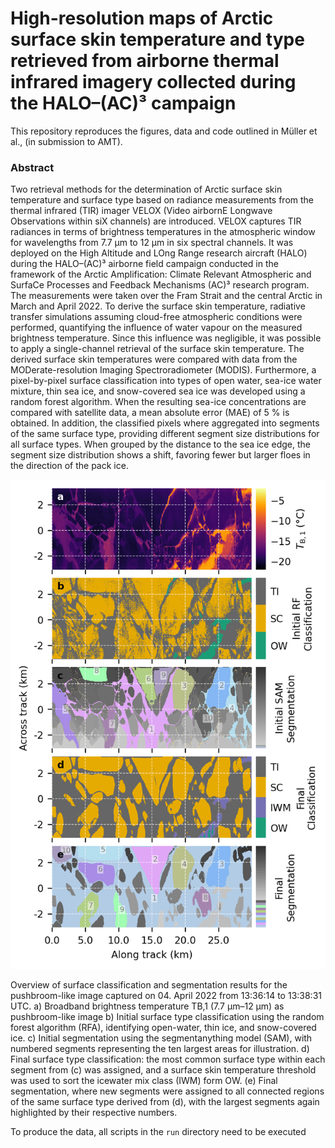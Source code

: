 # High-resolution maps of Arctic surface skin temperature and type retrieved from airborne thermal infrared imagery collected during the HALO–(AC)³ campaign

This repository reproduces the figures, data and code outlined in Müller et al., (in submission to AMT). 
### Abstract 

Two retrieval methods for the determination of Arctic surface skin temperature and surface type based on radiance measurements from the thermal infrared (TIR) imager VELOX (Video airbornE Longwave Observations within siX channels) are introduced. VELOX captures TIR radiances in terms of brightness temperatures in the atmospheric window for wavelengths from 7.7 μm to 12 μm in six spectral channels. It was deployed on the High Altitude and LOng Range research aircraft (HALO) during the HALO–(AC)³ airborne field campaign conducted in the framework of the Arctic Amplification: Climate Relevant Atmospheric and SurfaCe Processes and Feedback Mechanisms (AC)³ research program. The measurements were taken over the Fram Strait and the central Arctic in March and April 2022. To derive the surface skin temperature, radiative transfer simulations assuming cloud-free atmospheric conditions were performed, quantifying the influence of water vapour on the measured brightness temperature. Since this influence was negligible, it was possible to apply a single-channel retrieval of the surface skin temperature. The derived surface skin temperatures were compared with data from the MODerate-resolution Imaging Spectroradiometer (MODIS). Furthermore, a pixel-by-pixel surface classification into types of open water, sea-ice water mixture, thin sea ice, and snow-covered sea ice was developed using a random forest algorithm. When the resulting sea-ice concentrations are compared with satellite data, a mean absolute error (MAE) of 5 % is obtained. In addition, the classified pixels where aggregated into segments of the same surface type, providing different segment size distributions for all surface types. When grouped by the distance to the sea ice edge, the segment size distribution shows a shift, favoring fewer but larger floes in the direction of the pack ice. 

![Figure7](plots/publish/figure07.png)

Overview of surface classification and segmentation results for the pushbroom-like image captured on 04. April 2022 from 13:36:14
to 13:38:31 UTC. a) Broadband brightness temperature TB,1 (7.7 μm–12 μm) as pushbroom-like image b) Initial surface type classification
using the random forest algorithm (RFA), identifying open-water, thin ice, and snow-covered ice. c) Initial segmentation using the segmentanything
model (SAM), with numbered segments representing the ten largest areas for illustration. d) Final surface type classification: the
most common surface type within each segment from (c) was assigned, and a surface skin temperature threshold was used to sort the icewater
mix class (IWM) form OW. (e) Final segmentation, where new segments were assigned to all connected regions of the same surface
type derived from (d), with the largest segments again highlighted by their respective numbers.











To produce the data, all scripts in the `run` directory need to be executed
